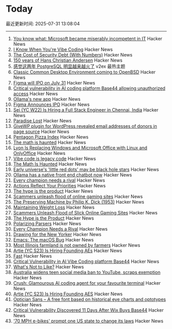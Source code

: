 # Today

最近更新时间: 2025-07-31 13:08:04

--- 
1. [You know what: Microsoft became miserably incompetent in IT](https://mikekaganski.wordpress.com/2025/07/25/microsoft-anybody-home/) Hacker News
2. [I Know When You're Vibe Coding](https://alexkondov.com/i-know-when-youre-vibe-coding/) Hacker News
3. [The Cost of Security Debt (With Numbers)](https://rsolv.dev/blog/real-cost-security-debt-roi) Hacker News
4. [150 years of Hans Christian Andersen](https://www.newstatesman.com/culture/books/book-of-the-day/2025/07/150-years-of-the-bizarre-hans-christian-andersen) Hacker News
5. [感觉这两年 PostgreSQL 明显越来越火了](https://www.v2ex.com/t/1148894) v2ex 最热主题
6. [Classic Common Desktop Environment coming to OpenBSD](https://undeadly.org/cgi?action=article;sid=20250730080301) Hacker News
7. [Figma will IPO on July 31](https://www.figma.com/blog/ipo-pricing/) Hacker News
8. [Critical vulnerability in AI coding platform Base44 allowing unauthorized access](https://www.wiz.io/blog/critical-vulnerability-base44) Hacker News
9. [Ollama's new app](https://ollama.com/blog/new-app) Hacker News
10. [Figma Announces IPO](https://www.figma.com/blog/ipo-pricing/) Hacker News
11. [Sei (YC W22) Is Hiring a Full Stack Engineer in Chennai, India](https://www.ycombinator.com/companies/sei/jobs/LeAtLYf-full-stack-engineer-typescript-react-gen-ai) Hacker News
12. [Paradise Lost](https://alexandermigdal.com/paradise-lost/) Hacker News
13. [GiveWP plugin for WordPress revealed email addresses of donors in page source](https://corbettreport.com/data-leak-at-corbett-report/) Hacker News
14. [Pentagon Pizza Index](https://www.pizzint.watch/) Hacker News
15. [The math is haunted](https://overreacted.io/the-math-is-haunted/) Hacker News
16. [Lyon Is Replacing Windows and Microsoft Office with Linux and OnlyOffice](https://www.zdnet.com/article/this-city-is-dumping-microsoft-office-and-windows-for-onlyoffice-and-linux-heres-why/) Hacker News
17. [Vibe code is legacy code](https://blog.val.town/vibe-code) Hacker News
18. [The Math Is Haunted](https://overreacted.io/the-math-is-haunted/) Hacker News
19. [Early universe's 'little red dots' may be black hole stars](https://www.science.org/content/article/early-universe-s-little-red-dots-may-be-black-hole-stars) Hacker News
20. [Ollama has a native front end chatbot now](https://ollama.com/blog/new-app) Hacker News
21. [Every champion needs a rival](https://tombrady.com/posts/every-champion-needs-a-rival) Hacker News
22. [Actions Reflect Your Priorities](https://tombrady.com/posts/your-actions-reflect-your-priorities) Hacker News
23. [The hype is the product](https://rys.io/en/180.html) Hacker News
24. [Scammers unleash flood of online gaming sites](https://krebsonsecurity.com/2025/07/scammers-unleash-flood-of-slick-online-gaming-sites/) Hacker News
25. [The Preserving Machine by Philip K. Dick (1953)](https://archive.org/details/Fantasy_Science_Fiction_v004n06_1953-06) Hacker News
26. [Maintaining Weight Loss](https://macrofactorapp.com/maintain-weight-loss/) Hacker News
27. [Scammers Unleash Flood of Slick Online Gaming Sites](https://krebsonsecurity.com/2025/07/scammers-unleash-flood-of-slick-online-gaming-sites/) Hacker News
28. [The Hype is the Product](https://rys.io/en/180.html) Hacker News
29. [Polarizing Parsers](https://flak.tedunangst.com/post/polarizing-parsers) Hacker News
30. [Every Champion Needs a Rival](https://tombrady.com/posts/every-champion-needs-a-rival) Hacker News
31. [Drawing for the New Yorker](https://lizadonnelly.substack.com/p/drawing-for-the-new-yorker) Hacker News
32. [Emacs: The macOS Bug](https://xlii.space/eng/emacs-the-macos-bug/) Hacker News
33. [Most Illinois farmland is not owned by farmers](https://www.chicagotribune.com/2025/06/01/illinois-farming-ownership-climate-change/) Hacker News
34. [Artie (YC S23) Is Hiring Founding AEs](https://www.ycombinator.com/companies/artie/jobs/CfSrcAH-founding-ae) Hacker News
35. [Fast](https://www.catherinejue.com/fast) Hacker News
36. [Critical Vulnerability in AI Vibe Coding platform Base44](https://www.wiz.io/blog/critical-vulnerability-base44) Hacker News
37. [What's Not to Like?](https://theamericanscholar.org/whats-not-to-like/) Hacker News
38. [Australia widens teen social media ban to YouTube, scraps exemption](https://www.reuters.com/legal/litigation/australia-widens-teen-social-media-ban-youtube-scraps-exemption-2025-07-29/) Hacker News
39. [Crush: Glamourous AI coding agent for your favourite terminal](https://github.com/charmbracelet/crush) Hacker News
40. [Artie (YC S23) Is Hiring Founding AES](https://www.ycombinator.com/companies/artie/jobs/CfSrcAH-founding-ae) Hacker News
41. [Optician Sans – A free font based on historical eye charts and optotypes](https://optician-sans.com/) Hacker News
42. [Critical Vulnerability Discovered 11 Days After Wix Buys Base44](https://www.wiz.io/blog/critical-vulnerability-base44) Hacker News
43. ['70 MPH e-bikes' prompt one US state to change its laws](https://electrek.co/2025/07/29/70-mph-e-bikes-prompt-one-us-state-to-change-its-laws/) Hacker News
